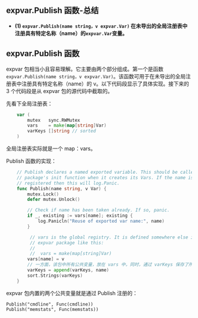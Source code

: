 ## expvar.Publish 函数-总结

- **(1) `expvar.Publish(name string，v expvar.Var)` 在未导出的全局注册表中注册具有特定名称（name）的`expvar.Var`变量。**

## expvar.Publish 函数

expvar 包相当小且容易理解。它主要由两个部分组成。第一个是函数 `expvar.Publish(name string，v expvar.Var)`。该函数可用于在未导出的全局注册表中注册具有特定名称（name）的 v。以下代码段显示了具体实现。接下来的 3 个代码段是从 expvar 包的源代码中截取的。

先看下全局注册表：

```go
    var (
        mutex   sync.RWMutex
        vars    = make(map[string]Var)
        varKeys []string // sorted
    )
```

全局注册表实际就是一个 map：vars。

Publish 函数的实现：

```go
    // Publish declares a named exported variable. This should be called from a
    // package's init function when it creates its Vars. If the name is already
    // registered then this will log.Panic.
    func Publish(name string, v Var) {
        mutex.Lock()
        defer mutex.Unlock()

        // Check if name has been taken already. If so, panic.
        if _, existing := vars[name]; existing {
            log.Panicln("Reuse of exported var name:", name)
        }

         // vars is the global registry. It is defined somewhere else in the
         // expvar package like this:
         //
         //  vars = make(map[string]Var)
        vars[name] = v
        // 一方面，该包中所有公共变量，放在 vars 中，同时，通过 varKeys 保存了所有变量名，并且按字母序排序，即实现了一个有序的、线程安全的 map
        varKeys = append(varKeys, name)
        sort.Strings(varKeys)
    }
```

expvar 包内置的两个公共变量就是通过 Publish 注册的：

    Publish("cmdline", Func(cmdline))
    Publish("memstats", Func(memstats))
